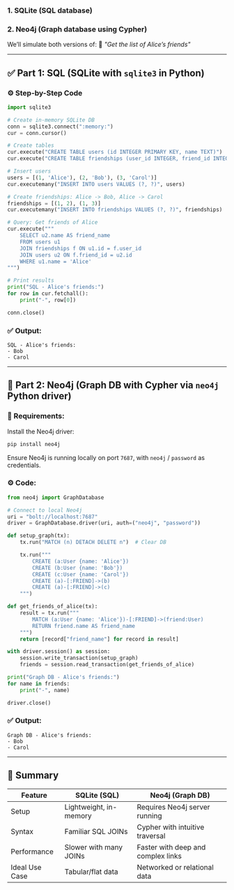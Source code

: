 ### 1. **SQLite (SQL database)**

### 2. **Neo4j (Graph database using Cypher)**

We’ll simulate both versions of:
🧠 *"Get the list of Alice’s friends"*

---

## ✅ Part 1: SQL (SQLite with `sqlite3` in Python)

### ⚙️ Step-by-Step Code

```python
import sqlite3

# Create in-memory SQLite DB
conn = sqlite3.connect(":memory:")
cur = conn.cursor()

# Create tables
cur.execute("CREATE TABLE users (id INTEGER PRIMARY KEY, name TEXT)")
cur.execute("CREATE TABLE friendships (user_id INTEGER, friend_id INTEGER)")

# Insert users
users = [(1, 'Alice'), (2, 'Bob'), (3, 'Carol')]
cur.executemany("INSERT INTO users VALUES (?, ?)", users)

# Create friendships: Alice -> Bob, Alice -> Carol
friendships = [(1, 2), (1, 3)]
cur.executemany("INSERT INTO friendships VALUES (?, ?)", friendships)

# Query: Get friends of Alice
cur.execute("""
    SELECT u2.name AS friend_name
    FROM users u1
    JOIN friendships f ON u1.id = f.user_id
    JOIN users u2 ON f.friend_id = u2.id
    WHERE u1.name = 'Alice'
""")

# Print results
print("SQL - Alice's friends:")
for row in cur.fetchall():
    print("-", row[0])

conn.close()
```

### ✅ Output:

```
SQL - Alice's friends:
- Bob
- Carol
```

---

## 🔁 Part 2: Neo4j (Graph DB with Cypher via `neo4j` Python driver)

### 🧱 Requirements:

Install the Neo4j driver:

```bash
pip install neo4j
```

Ensure Neo4j is running locally on port `7687`, with `neo4j` / `password` as credentials.

### ⚙️ Code:

```python
from neo4j import GraphDatabase

# Connect to local Neo4j
uri = "bolt://localhost:7687"
driver = GraphDatabase.driver(uri, auth=("neo4j", "password"))

def setup_graph(tx):
    tx.run("MATCH (n) DETACH DELETE n")  # Clear DB

    tx.run("""
        CREATE (a:User {name: 'Alice'})
        CREATE (b:User {name: 'Bob'})
        CREATE (c:User {name: 'Carol'})
        CREATE (a)-[:FRIEND]->(b)
        CREATE (a)-[:FRIEND]->(c)
    """)

def get_friends_of_alice(tx):
    result = tx.run("""
        MATCH (a:User {name: 'Alice'})-[:FRIEND]->(friend:User)
        RETURN friend.name AS friend_name
    """)
    return [record["friend_name"] for record in result]

with driver.session() as session:
    session.write_transaction(setup_graph)
    friends = session.read_transaction(get_friends_of_alice)

print("Graph DB - Alice's friends:")
for name in friends:
    print("-", name)

driver.close()
```

### ✅ Output:

```
Graph DB - Alice's friends:
- Bob
- Carol
```

---

## 🧠 Summary

| Feature        | SQLite (SQL)           | Neo4j (Graph DB)                   |
| -------------- | ---------------------- | ---------------------------------- |
| Setup          | Lightweight, in-memory | Requires Neo4j server running      |
| Syntax         | Familiar SQL JOINs     | Cypher with intuitive traversal    |
| Performance    | Slower with many JOINs | Faster with deep and complex links |
| Ideal Use Case | Tabular/flat data      | Networked or relational data       |


